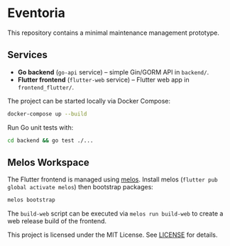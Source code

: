 # Eventoria

This repository contains a minimal maintenance management prototype.

## Services

- **Go backend** (`go-api` service) – simple Gin/GORM API in `backend/`.
- **Flutter frontend** (`flutter-web` service) – Flutter web app in
  `frontend_flutter/`.

The project can be started locally via Docker Compose:

```bash
docker-compose up --build
```

Run Go unit tests with:

```bash
cd backend && go test ./...
```

## Melos Workspace

The Flutter frontend is managed using [melos](https://melos.invertase.dev/).
Install melos (`flutter pub global activate melos`) then bootstrap packages:

```bash
melos bootstrap
```

The `build-web` script can be executed via `melos run build-web` to create a web
release build of the frontend.


This project is licensed under the MIT License. See [LICENSE](LICENSE) for
details.
